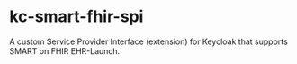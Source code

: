 # kc-smart-fhir-spi
A custom Service Provider Interface (extension) for Keycloak that supports SMART on FHIR  EHR-Launch.
